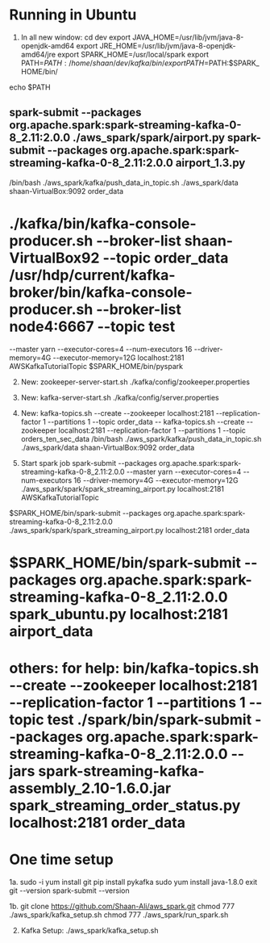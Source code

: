 # Running in Ubuntu
1. In all new window:
cd dev
export JAVA_HOME=/usr/lib/jvm/java-8-openjdk-amd64
export JRE_HOME=/usr/lib/jvm/java-8-openjdk-amd64/jre
export SPARK_HOME=/usr/local/spark
export PATH=$PATH:/home/shaan/dev/kafka/bin/
export PATH=$PATH:$SPARK_HOME/bin/

echo $PATH

spark-submit --packages org.apache.spark:spark-streaming-kafka-0-8_2.11:2.0.0  ./aws_spark/spark/airport.py
spark-submit --packages org.apache.spark:spark-streaming-kafka-0-8_2.11:2.0.0  airport_1.3.py
--------
/bin/bash ./aws_spark/kafka/push_data_in_topic.sh ./aws_spark/data shaan-VirtualBox:9092 order_data

./kafka/bin/kafka-console-producer.sh --broker-list shaan-VirtualBox92  --topic order_data
/usr/hdp/current/kafka-broker/bin/kafka-console-producer.sh --broker-list node4:6667  --topic test
====================================
--master yarn --executor-cores=4 --num-executors 16 --driver-memory=4G --executor-memory=12G
 localhost:2181 AWSKafkaTutorialTopic
$SPARK_HOME/bin/pyspark


2. New:
zookeeper-server-start.sh ./kafka/config/zookeeper.properties

3. New:
kafka-server-start.sh ./kafka/config/server.properties

5. New: 
kafka-topics.sh --create --zookeeper localhost:2181 --replication-factor 1 --partitions 1 --topic order_data
-- kafka-topics.sh --create --zookeeper localhost:2181 --replication-factor 1 --partitions 1 --topic orders_ten_sec_data
/bin/bash ./aws_spark/kafka/push_data_in_topic.sh ./aws_spark/data shaan-VirtualBox:9092 order_data

6. Start spark job 
spark-submit --packages org.apache.spark:spark-streaming-kafka-0-8_2.11:2.0.0 --master yarn --executor-cores=4 --num-executors 16 --driver-memory=4G --executor-memory=12G 
./aws_spark/spark/spark_streaming_airport.py localhost:2181 AWSKafkaTutorialTopic
 
$SPARK_HOME/bin/spark-submit --packages org.apache.spark:spark-streaming-kafka-0-8_2.11:2.0.0 ./aws_spark/spark/spark_streaming_airport.py localhost:2181 order_data

$SPARK_HOME/bin/spark-submit --packages org.apache.spark:spark-streaming-kafka-0-8_2.11:2.0.0 spark_ubuntu.py localhost:2181 airport_data
==========================================
others: for help:
bin/kafka-topics.sh --create --zookeeper localhost:2181 --replication-factor 1 --partitions 1 --topic test
./spark/bin/spark-submit --packages org.apache.spark:spark-streaming-kafka-0-8_2.11:2.0.0  --jars spark-streaming-kafka-assembly_2.10-1.6.0.jar spark_streaming_order_status.py localhost:2181 order_data
==========================================
# One time setup
1a. 
sudo -i
yum install git
pip install pykafka
sudo yum install java-1.8.0
exit
git --version
spark-submit --version

1b.
git clone https://github.com/Shaan-Ali/aws_spark.git
chmod 777 ./aws_spark/kafka_setup.sh
chmod 777 ./aws_spark/run_spark.sh

2. Kafka Setup:
./aws_spark/kafka_setup.sh

